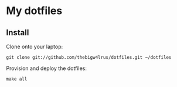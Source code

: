 My dotfiles===================Install-------Clone onto your laptop:    git clone git://github.com/thebigw4lrus/dotfiles.git ~/dotfilesProvision and deploy the dotfiles:    make all